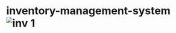 # inventory-management-system![inv 1](https://user-images.githubusercontent.com/125473609/219051889-e83c6358-3f71-419b-9dd7-cf63db3c5df4.jpg)
